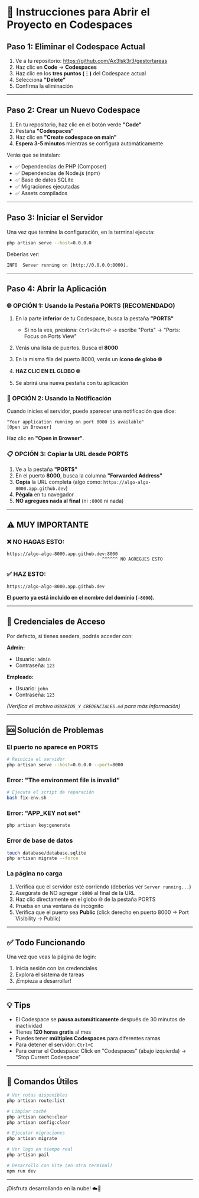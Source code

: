 # 🚀 Instrucciones para Abrir el Proyecto en Codespaces

## Paso 1: Eliminar el Codespace Actual

1. Ve a tu repositorio: https://github.com/Ax3lsk3r3/gestortareas
2. Haz clic en **Code** → **Codespaces**
3. Haz clic en los **tres puntos (⋮)** del Codespace actual
4. Selecciona **"Delete"**
5. Confirma la eliminación

---

## Paso 2: Crear un Nuevo Codespace

1. En tu repositorio, haz clic en el botón verde **"Code"**
2. Pestaña **"Codespaces"**
3. Haz clic en **"Create codespace on main"**
4. **Espera 3-5 minutos** mientras se configura automáticamente

Verás que se instalan:
- ✅ Dependencias de PHP (Composer)
- ✅ Dependencias de Node.js (npm)
- ✅ Base de datos SQLite
- ✅ Migraciones ejecutadas
- ✅ Assets compilados

---

## Paso 3: Iniciar el Servidor

Una vez que termine la configuración, en la terminal ejecuta:

```bash
php artisan serve --host=0.0.0.0
```

Deberías ver:
```
INFO  Server running on [http://0.0.0.0:8000].
```

---

## Paso 4: Abrir la Aplicación

### 🌐 OPCIÓN 1: Usando la Pestaña PORTS (RECOMENDADO)

1. En la parte **inferior** de tu Codespace, busca la pestaña **"PORTS"**
   - Si no la ves, presiona: `Ctrl+Shift+P` → escribe "Ports" → "Ports: Focus on Ports View"

2. Verás una lista de puertos. Busca el **8000**

3. En la misma fila del puerto 8000, verás un **ícono de globo 🌐**

4. **HAZ CLIC EN EL GLOBO 🌐**

5. Se abrirá una nueva pestaña con tu aplicación

### 🔗 OPCIÓN 2: Usando la Notificación

Cuando inicies el servidor, puede aparecer una notificación que dice:

```
"Your application running on port 8000 is available"
[Open in Browser]
```

Haz clic en **"Open in Browser"**.

### 📋 OPCIÓN 3: Copiar la URL desde PORTS

1. Ve a la pestaña **"PORTS"**
2. En el puerto **8000**, busca la columna **"Forwarded Address"**
3. **Copia** la URL completa (algo como: `https://algo-algo-8000.app.github.dev`)
4. **Pégala** en tu navegador
5. **NO agregues nada al final** (ni `:8000` ni nada)

---

## ⚠️ MUY IMPORTANTE

### ❌ NO HAGAS ESTO:
```
https://algo-algo-8000.app.github.dev:8000
                                    ^^^^^^ NO AGREGUES ESTO
```

### ✅ HAZ ESTO:
```
https://algo-algo-8000.app.github.dev
```

**El puerto ya está incluido en el nombre del dominio (`-8000`).**

---

## 🔐 Credenciales de Acceso

Por defecto, si tienes seeders, podrás acceder con:

**Admin:**
- Usuario: `admin`
- Contraseña: `123`

**Empleado:**
- Usuario: `john`
- Contraseña: `123`

*(Verifica el archivo `USUARIOS_Y_CREDENCIALES.md` para más información)*

---

## 🆘 Solución de Problemas

### El puerto no aparece en PORTS
```bash
# Reinicia el servidor
php artisan serve --host=0.0.0.0 --port=8000
```

### Error: "The environment file is invalid"
```bash
# Ejecuta el script de reparación
bash fix-env.sh
```

### Error: "APP_KEY not set"
```bash
php artisan key:generate
```

### Error de base de datos
```bash
touch database/database.sqlite
php artisan migrate --force
```

### La página no carga
1. Verifica que el servidor esté corriendo (deberías ver `Server running...`)
2. Asegúrate de NO agregar `:8000` al final de la URL
3. Haz clic directamente en el globo 🌐 de la pestaña PORTS
4. Prueba en una ventana de incógnito
5. Verifica que el puerto sea **Public** (click derecho en puerto 8000 → Port Visibility → Public)

---

## ✅ Todo Funcionando

Una vez que veas la página de login:

1. Inicia sesión con las credenciales
2. Explora el sistema de tareas
3. ¡Empieza a desarrollar!

---

## 💡 Tips

- El Codespace se **pausa automáticamente** después de 30 minutos de inactividad
- Tienes **120 horas gratis** al mes
- Puedes tener **múltiples Codespaces** para diferentes ramas
- Para detener el servidor: `Ctrl+C`
- Para cerrar el Codespace: Click en "Codespaces" (abajo izquierda) → "Stop Current Codespace"

---

## 🎯 Comandos Útiles

```bash
# Ver rutas disponibles
php artisan route:list

# Limpiar caché
php artisan cache:clear
php artisan config:clear

# Ejecutar migraciones
php artisan migrate

# Ver logs en tiempo real
php artisan pail

# Desarrollo con Vite (en otra terminal)
npm run dev
```

---

¡Disfruta desarrollando en la nube! ☁️🚀

